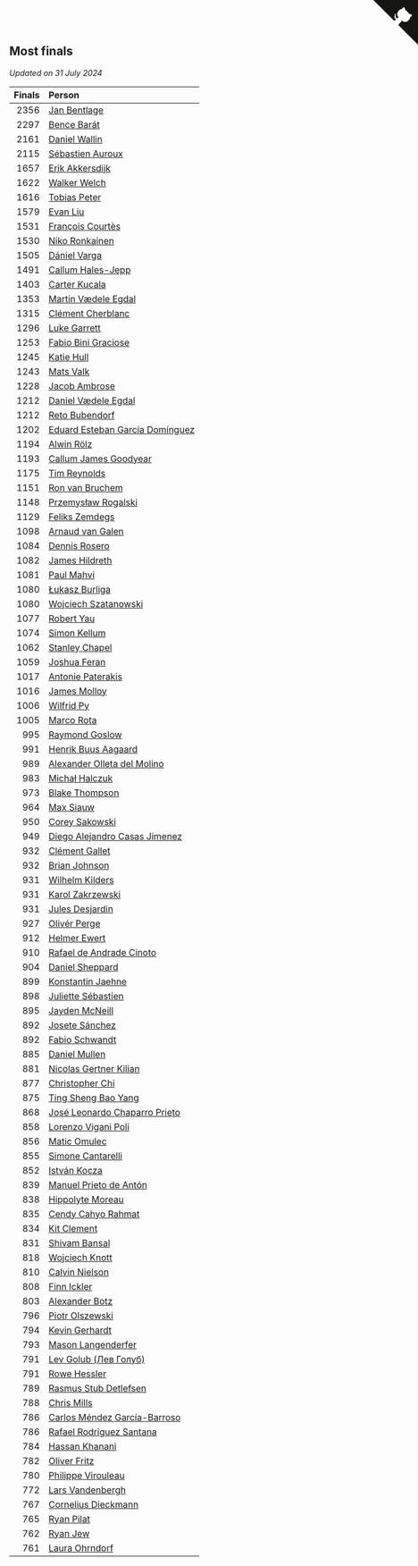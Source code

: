 ## Most finals

*Updated on 31 July 2024*

| Finals | Person |
| ---: | :--- |
| 2356 | [Jan Bentlage](https://www.worldcubeassociation.org/persons/2010BENT01) |
| 2297 | [Bence Barát](https://www.worldcubeassociation.org/persons/2008BARA01) |
| 2161 | [Daniel Wallin](https://www.worldcubeassociation.org/persons/2013WALL03) |
| 2115 | [Sébastien Auroux](https://www.worldcubeassociation.org/persons/2008AURO01) |
| 1657 | [Erik Akkersdijk](https://www.worldcubeassociation.org/persons/2005AKKE01) |
| 1622 | [Walker Welch](https://www.worldcubeassociation.org/persons/2011WELC01) |
| 1616 | [Tobias Peter](https://www.worldcubeassociation.org/persons/2014PETE03) |
| 1579 | [Evan Liu](https://www.worldcubeassociation.org/persons/2009LIUE01) |
| 1531 | [François Courtès](https://www.worldcubeassociation.org/persons/2008COUR01) |
| 1530 | [Niko Ronkainen](https://www.worldcubeassociation.org/persons/2010RONK01) |
| 1505 | [Dániel Varga](https://www.worldcubeassociation.org/persons/2008VARG01) |
| 1491 | [Callum Hales-Jepp](https://www.worldcubeassociation.org/persons/2012HALE01) |
| 1403 | [Carter Kucala](https://www.worldcubeassociation.org/persons/2015KUCA01) |
| 1353 | [Martin Vædele Egdal](https://www.worldcubeassociation.org/persons/2013EGDA02) |
| 1315 | [Clément Cherblanc](https://www.worldcubeassociation.org/persons/2014CHER05) |
| 1296 | [Luke Garrett](https://www.worldcubeassociation.org/persons/2017GARR05) |
| 1253 | [Fabio Bini Graciose](https://www.worldcubeassociation.org/persons/2010GRAC02) |
| 1245 | [Katie Hull](https://www.worldcubeassociation.org/persons/2010HULL01) |
| 1243 | [Mats Valk](https://www.worldcubeassociation.org/persons/2007VALK01) |
| 1228 | [Jacob Ambrose](https://www.worldcubeassociation.org/persons/2010AMBR01) |
| 1212 | [Daniel Vædele Egdal](https://www.worldcubeassociation.org/persons/2013EGDA01) |
| 1212 | [Reto Bubendorf](https://www.worldcubeassociation.org/persons/2012BUBE01) |
| 1202 | [Eduard Esteban García Domínguez](https://www.worldcubeassociation.org/persons/2011EDUA01) |
| 1194 | [Alwin Rölz](https://www.worldcubeassociation.org/persons/2016ROLZ01) |
| 1193 | [Callum James Goodyear](https://www.worldcubeassociation.org/persons/2012GOOD02) |
| 1175 | [Tim Reynolds](https://www.worldcubeassociation.org/persons/2005REYN01) |
| 1151 | [Ron van Bruchem](https://www.worldcubeassociation.org/persons/2003BRUC01) |
| 1148 | [Przemysław Rogalski](https://www.worldcubeassociation.org/persons/2013ROGA02) |
| 1129 | [Feliks Zemdegs](https://www.worldcubeassociation.org/persons/2009ZEMD01) |
| 1098 | [Arnaud van Galen](https://www.worldcubeassociation.org/persons/2006GALE01) |
| 1084 | [Dennis Rosero](https://www.worldcubeassociation.org/persons/2010ROSE03) |
| 1082 | [James Hildreth](https://www.worldcubeassociation.org/persons/2009HILD01) |
| 1081 | [Paul Mahvi](https://www.worldcubeassociation.org/persons/2012MAHV01) |
| 1080 | [Łukasz Burliga](https://www.worldcubeassociation.org/persons/2013BURL01) |
| 1080 | [Wojciech Szatanowski](https://www.worldcubeassociation.org/persons/2011SZAT01) |
| 1077 | [Robert Yau](https://www.worldcubeassociation.org/persons/2009YAUR01) |
| 1074 | [Simon Kellum](https://www.worldcubeassociation.org/persons/2016KELL12) |
| 1062 | [Stanley Chapel](https://www.worldcubeassociation.org/persons/2016CHAP04) |
| 1059 | [Joshua Feran](https://www.worldcubeassociation.org/persons/2011FERA01) |
| 1017 | [Antonie Paterakis](https://www.worldcubeassociation.org/persons/2012PATE01) |
| 1016 | [James Molloy](https://www.worldcubeassociation.org/persons/2011MOLL01) |
| 1006 | [Wilfrid Py](https://www.worldcubeassociation.org/persons/2016PYWI01) |
| 1005 | [Marco Rota](https://www.worldcubeassociation.org/persons/2009ROTA01) |
| 995 | [Raymond Goslow](https://www.worldcubeassociation.org/persons/2014GOSL01) |
| 991 | [Henrik Buus Aagaard](https://www.worldcubeassociation.org/persons/2006BUUS01) |
| 989 | [Alexander Olleta del Molino](https://www.worldcubeassociation.org/persons/2008OLLE01) |
| 983 | [Michał Halczuk](https://www.worldcubeassociation.org/persons/2006HALC01) |
| 973 | [Blake Thompson](https://www.worldcubeassociation.org/persons/2010THOM03) |
| 964 | [Max Siauw](https://www.worldcubeassociation.org/persons/2017SIAU02) |
| 950 | [Corey Sakowski](https://www.worldcubeassociation.org/persons/2011SAKO01) |
| 949 | [Diego Alejandro Casas Jimenez](https://www.worldcubeassociation.org/persons/2014JIME05) |
| 932 | [Clément Gallet](https://www.worldcubeassociation.org/persons/2004GALL02) |
| 932 | [Brian Johnson](https://www.worldcubeassociation.org/persons/2013JOHN10) |
| 931 | [Wilhelm Kilders](https://www.worldcubeassociation.org/persons/2010KILD02) |
| 931 | [Karol Zakrzewski](https://www.worldcubeassociation.org/persons/2014ZAKR01) |
| 931 | [Jules Desjardin](https://www.worldcubeassociation.org/persons/2010DESJ01) |
| 927 | [Olivér Perge](https://www.worldcubeassociation.org/persons/2007PERG01) |
| 912 | [Helmer Ewert](https://www.worldcubeassociation.org/persons/2015EWER01) |
| 910 | [Rafael de Andrade Cinoto](https://www.worldcubeassociation.org/persons/2007CINO01) |
| 904 | [Daniel Sheppard](https://www.worldcubeassociation.org/persons/2009SHEP01) |
| 899 | [Konstantin Jaehne](https://www.worldcubeassociation.org/persons/2015JAEH01) |
| 898 | [Juliette Sébastien](https://www.worldcubeassociation.org/persons/2014SEBA01) |
| 895 | [Jayden McNeill](https://www.worldcubeassociation.org/persons/2012MCNE01) |
| 892 | [Josete Sánchez](https://www.worldcubeassociation.org/persons/2015SANC18) |
| 892 | [Fabio Schwandt](https://www.worldcubeassociation.org/persons/2014SCHW02) |
| 885 | [Daniel Mullen](https://www.worldcubeassociation.org/persons/2016MULL04) |
| 881 | [Nicolas Gertner Kilian](https://www.worldcubeassociation.org/persons/2013GERT01) |
| 877 | [Christopher Chi](https://www.worldcubeassociation.org/persons/2014CHIC01) |
| 875 | [Ting Sheng Bao Yang](https://www.worldcubeassociation.org/persons/2008BAOY01) |
| 868 | [José Leonardo Chaparro Prieto](https://www.worldcubeassociation.org/persons/2011CHAP01) |
| 858 | [Lorenzo Vigani Poli](https://www.worldcubeassociation.org/persons/2007POLI01) |
| 856 | [Matic Omulec](https://www.worldcubeassociation.org/persons/2010OMUL02) |
| 855 | [Simone Cantarelli](https://www.worldcubeassociation.org/persons/2012CANT02) |
| 852 | [István Kocza](https://www.worldcubeassociation.org/persons/2005KOCZ01) |
| 839 | [Manuel Prieto de Antón](https://www.worldcubeassociation.org/persons/2015ANTO04) |
| 838 | [Hippolyte Moreau](https://www.worldcubeassociation.org/persons/2008MORE02) |
| 835 | [Cendy Cahyo Rahmat](https://www.worldcubeassociation.org/persons/2010RAHM02) |
| 834 | [Kit Clement](https://www.worldcubeassociation.org/persons/2008CLEM01) |
| 831 | [Shivam Bansal](https://www.worldcubeassociation.org/persons/2011BANS02) |
| 818 | [Wojciech Knott](https://www.worldcubeassociation.org/persons/2011KNOT01) |
| 810 | [Calvin Nielson](https://www.worldcubeassociation.org/persons/2014NIEL03) |
| 808 | [Finn Ickler](https://www.worldcubeassociation.org/persons/2012ICKL01) |
| 803 | [Alexander Botz](https://www.worldcubeassociation.org/persons/2013BOTZ01) |
| 796 | [Piotr Olszewski](https://www.worldcubeassociation.org/persons/2013OLSZ02) |
| 794 | [Kevin Gerhardt](https://www.worldcubeassociation.org/persons/2013GERH01) |
| 793 | [Mason Langenderfer](https://www.worldcubeassociation.org/persons/2013LANG03) |
| 791 | [Lev Golub (Лев Голуб)](https://www.worldcubeassociation.org/persons/2014HOLU01) |
| 791 | [Rowe Hessler](https://www.worldcubeassociation.org/persons/2007HESS01) |
| 789 | [Rasmus Stub Detlefsen](https://www.worldcubeassociation.org/persons/2014DETL01) |
| 788 | [Chris Mills](https://www.worldcubeassociation.org/persons/2014MILL04) |
| 786 | [Carlos Méndez García-Barroso](https://www.worldcubeassociation.org/persons/2010GARC02) |
| 786 | [Rafael Rodriguez Santana](https://www.worldcubeassociation.org/persons/2012SANT12) |
| 784 | [Hassan Khanani](https://www.worldcubeassociation.org/persons/2018KHAN26) |
| 782 | [Oliver Fritz](https://www.worldcubeassociation.org/persons/2014FRIT02) |
| 780 | [Philippe Virouleau](https://www.worldcubeassociation.org/persons/2008VIRO01) |
| 772 | [Lars Vandenbergh](https://www.worldcubeassociation.org/persons/2003VAND01) |
| 767 | [Cornelius Dieckmann](https://www.worldcubeassociation.org/persons/2009DIEC01) |
| 765 | [Ryan Pilat](https://www.worldcubeassociation.org/persons/2016PILA03) |
| 762 | [Ryan Jew](https://www.worldcubeassociation.org/persons/2008JEWR01) |
| 761 | [Laura Ohrndorf](https://www.worldcubeassociation.org/persons/2009OHRN01) |


<a href="https://github.com/jonatanklosko/wca_statistics" class="github-corner" aria-label="View source on Github"><svg width="80" height="80" viewBox="0 0 250 250" style="fill:#151513; color:#fff; position: absolute; top: 0; border: 0; right: 0;" aria-hidden="true"><path d="M0,0 L115,115 L130,115 L142,142 L250,250 L250,0 Z"></path><path d="M128.3,109.0 C113.8,99.7 119.0,89.6 119.0,89.6 C122.0,82.7 120.5,78.6 120.5,78.6 C119.2,72.0 123.4,76.3 123.4,76.3 C127.3,80.9 125.5,87.3 125.5,87.3 C122.9,97.6 130.6,101.9 134.4,103.2" fill="currentColor" style="transform-origin: 130px 106px;" class="octo-arm"></path><path d="M115.0,115.0 C114.9,115.1 118.7,116.5 119.8,115.4 L133.7,101.6 C136.9,99.2 139.9,98.4 142.2,98.6 C133.8,88.0 127.5,74.4 143.8,58.0 C148.5,53.4 154.0,51.2 159.7,51.0 C160.3,49.4 163.2,43.6 171.4,40.1 C171.4,40.1 176.1,42.5 178.8,56.2 C183.1,58.6 187.2,61.8 190.9,65.4 C194.5,69.0 197.7,73.2 200.1,77.6 C213.8,80.2 216.3,84.9 216.3,84.9 C212.7,93.1 206.9,96.0 205.4,96.6 C205.1,102.4 203.0,107.8 198.3,112.5 C181.9,128.9 168.3,122.5 157.7,114.1 C157.9,116.9 156.7,120.9 152.7,124.9 L141.0,136.5 C139.8,137.7 141.6,141.9 141.8,141.8 Z" fill="currentColor" class="octo-body"></path></svg></a><style>.github-corner:hover .octo-arm{animation:octocat-wave 560ms ease-in-out}@keyframes octocat-wave{0%,100%{transform:rotate(0)}20%,60%{transform:rotate(-25deg)}40%,80%{transform:rotate(10deg)}}@media (max-width:500px){.github-corner:hover .octo-arm{animation:none}.github-corner .octo-arm{animation:octocat-wave 560ms ease-in-out}}</style>
